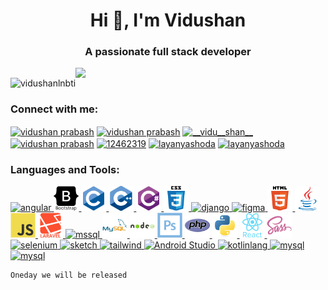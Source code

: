 <h1 align="center">Hi 👋, I'm Vidushan</h1>
<h3 align="center">A passionate full stack developer</h3>
<img align="right" width="400" src="https://c4.wallpaperflare.com/wallpaper/958/66/509/death-babies-animation-dark-humor-old-people-children-bed-life-wallpaper-preview.jpg"
<p align="left"> <img src="https://komarev.com/ghpvc/?username=vidushanlnbti&label=Profile%20views&color=0e75b6&style=flat" alt="vidushanlnbti" /> </p>

<h3 align="left">Connect with me:</h3>
<p align="left">
<a href="https://www.linkedin.com/in/vidushan-prabash-aa8a36271/" target="_self"><img align="center" src="https://raw.githubusercontent.com/rahuldkjain/github-profile-readme-generator/master/src/images/icons/Social/linked-in-alt.svg" alt="vidushan prabash" height="30" width="40" /></a>
<a href="https://web.facebook.com/vidushan.prabash" target="_self"><img align="center" src="https://raw.githubusercontent.com/rahuldkjain/github-profile-readme-generator/master/src/images/icons/Social/facebook.svg" alt="vidushan prabash" height="30" width="40" /></a>
<a href="https://www.instagram.com/__vidu__shan__/" target="_self"><img align="center" src="https://raw.githubusercontent.com/rahuldkjain/github-profile-readme-generator/master/src/images/icons/Social/instagram.svg" alt="__vidu__shan__" height="30" width="40" /></a>
<a href="https://youtube.com/@vidushanprabash4978" target="_self"><img align="center" src="https://raw.githubusercontent.com/rahuldkjain/github-profile-readme-generator/master/src/images/icons/Social/youtube.svg" alt="vidushan prabash" height="30" width="40" /></a>
<a href="https://stackoverflow.com/users/20851054/vidushan" target="_self"><img align="center" src="https://raw.githubusercontent.com/rahuldkjain/github-profile-readme-generator/master/src/images/icons/Social/stack-overflow.svg" alt="12462319" height="30" width="40" /></a>
<a href="https://leetcode.com/VidushanLNBTI/" target="_self"><img align="center" src="https://raw.githubusercontent.com/rahuldkjain/github-profile-readme-generator/master/src/images/icons/Social/leet-code.svg" alt="layanyashoda" height="30" width="40" /></a>
<a href="https://codesandbox.io/dashboard/recent?workspace=854637cf-0f64-4c6c-8bec-2aff7a0e4d0f" target="_self"><img align="center" src="https://raw.githubusercontent.com/rahuldkjain/github-profile-readme-generator/master/src/images/icons/Social/codesandbox.svg" alt="layanyashoda" height="30" width="40" /></a>



  
</p>

<h3 align="left">Languages and Tools:</h3>
<p align="left"> <a href="https://angular.io" target="_blank" rel="noreferrer"> <img src="https://angular.io/assets/images/logos/angular/angular.svg" alt="angular" width="40" height="40"/> </a> <a href="https://getbootstrap.com" target="_blank" rel="noreferrer"> <img src="https://raw.githubusercontent.com/devicons/devicon/master/icons/bootstrap/bootstrap-plain-wordmark.svg" alt="bootstrap" width="40" height="40"/> </a> <a href="https://www.cprogramming.com/" target="_blank" rel="noreferrer"> <img src="https://raw.githubusercontent.com/devicons/devicon/master/icons/c/c-original.svg" alt="c" width="40" height="40"/> </a> <a href="https://www.w3schools.com/cpp/" target="_blank" rel="noreferrer"> <img src="https://raw.githubusercontent.com/devicons/devicon/master/icons/cplusplus/cplusplus-original.svg" alt="cplusplus" width="40" height="40"/> </a> <a href="https://www.w3schools.com/cs/" target="_blank" rel="noreferrer"> <img src="https://raw.githubusercontent.com/devicons/devicon/master/icons/csharp/csharp-original.svg" alt="csharp" width="40" height="40"/> </a> <a href="https://www.w3schools.com/css/" target="_blank" rel="noreferrer"> <img src="https://raw.githubusercontent.com/devicons/devicon/master/icons/css3/css3-original-wordmark.svg" alt="css3" width="40" height="40"/> </a> <a href="https://www.djangoproject.com/" target="_blank" rel="noreferrer"> <img src="https://cdn.worldvectorlogo.com/logos/django.svg" alt="django" width="40" height="40"/> </a> <a href="https://www.figma.com/" target="_blank" rel="noreferrer"> <img src="https://www.vectorlogo.zone/logos/figma/figma-icon.svg" alt="figma" width="40" height="40"/> </a> <a href="https://www.w3.org/html/" target="_blank" rel="noreferrer"> <img src="https://raw.githubusercontent.com/devicons/devicon/master/icons/html5/html5-original-wordmark.svg" alt="html5" width="40" height="40"/> </a> <a href="https://www.java.com" target="_blank" rel="noreferrer"> <img src="https://raw.githubusercontent.com/devicons/devicon/master/icons/java/java-original.svg" alt="java" width="40" height="40"/> </a> <a href="https://developer.mozilla.org/en-US/docs/Web/JavaScript" target="_blank" rel="noreferrer"> <img src="https://raw.githubusercontent.com/devicons/devicon/master/icons/javascript/javascript-original.svg" alt="javascript" width="40" height="40"/> </a> <a href="https://laravel.com/" target="_blank" rel="noreferrer"> <img src="https://raw.githubusercontent.com/devicons/devicon/master/icons/laravel/laravel-plain-wordmark.svg" alt="laravel" width="40" height="40"/> </a> <a href="https://www.microsoft.com/en-us/sql-server" target="_blank" rel="noreferrer"> <img src="https://www.svgrepo.com/show/303229/microsoft-sql-server-logo.svg" alt="mssql" width="40" height="40"/> </a> <a href="https://www.mysql.com/" target="_blank" rel="noreferrer"> <img src="https://raw.githubusercontent.com/devicons/devicon/master/icons/mysql/mysql-original-wordmark.svg" alt="mysql" width="40" height="40"/> </a> <a href="https://nodejs.org" target="_blank" rel="noreferrer"> <img src="https://raw.githubusercontent.com/devicons/devicon/master/icons/nodejs/nodejs-original-wordmark.svg" alt="nodejs" width="40" height="40"/> </a> <a href="https://www.photoshop.com/en" target="_blank" rel="noreferrer"> <img src="https://raw.githubusercontent.com/devicons/devicon/master/icons/photoshop/photoshop-line.svg" alt="photoshop" width="40" height="40"/> </a> <a href="https://www.php.net" target="_blank" rel="noreferrer"> <img src="https://raw.githubusercontent.com/devicons/devicon/master/icons/php/php-original.svg" alt="php" width="40" height="40"/> </a> <a href="https://www.python.org" target="_blank" rel="noreferrer"> <img src="https://raw.githubusercontent.com/devicons/devicon/master/icons/python/python-original.svg" alt="python" width="40" height="40"/> </a> <a href="https://reactjs.org/" target="_blank" rel="noreferrer"> <img src="https://raw.githubusercontent.com/devicons/devicon/master/icons/react/react-original-wordmark.svg" alt="react" width="40" height="40"/> </a> <a href="https://sass-lang.com" target="_blank" rel="noreferrer"> <img src="https://raw.githubusercontent.com/devicons/devicon/master/icons/sass/sass-original.svg" alt="sass" width="40" height="40"/> </a> <a href="https://www.selenium.dev" target="_blank" rel="noreferrer"> <img src="https://raw.githubusercontent.com/detain/svg-logos/780f25886640cef088af994181646db2f6b1a3f8/svg/selenium-logo.svg" alt="selenium" width="40" height="40"/> </a> <a href="https://www.sketch.com/" target="_blank" rel="noreferrer"> <img src="https://www.vectorlogo.zone/logos/sketchapp/sketchapp-icon.svg" alt="sketch" width="40" height="40"/> </a> 
<a href="https://tailwindcss.com/" target="_blank" rel="noreferrer"> <img src="https://www.vectorlogo.zone/logos/tailwindcss/tailwindcss-icon.svg" alt="tailwind" width="40" height="40"/> </a> 
<a href="https://developer.android.com/studio" target="_blank" rel="noreferrer"> <img src="https://www.vectorlogo.zone/logos/android/android-icon.svg" alt="Android Studio" width="40" height="40"/> </a>
<a href="https://kotlinlang.org/" target="_blank" rel="noreferrer"> <img src="https://www.vectorlogo.zone/logos/kotlin/kotlin-icon.svg" alt="kotlinlang" width="40" height="40"/> </a>
<a href="https://www.mysql.com/products/workbench/" target="_blank" rel="noreferrer"> <img src="https://www.vectorlogo.zone/logos/mysql/mysql-icon.svg" alt="mysql" width="40" height="40"/> </a>
<a href="https://www.flutter.com/products/flutter/" target="_blank" rel="noreferrer"> <img src="https://www.vectorlogo.zone/logos/flutter/flutter-icon.svg" alt="mysql" width="40" height="40"/> </a>
</p>

```sh
Oneday we will be released
```
